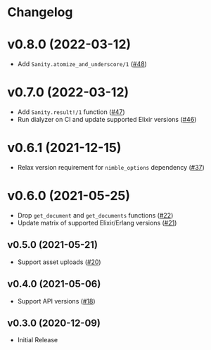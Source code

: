 # Changelog

# v0.8.0 (2022-03-12)

- Add `Sanity.atomize_and_underscore/1` ([#48](https://github.com/balexand/sanity/pull/48))

# v0.7.0 (2022-03-12)

- Add `Sanity.result!/1` function ([#47](https://github.com/balexand/sanity/pull/47))
- Run dialyzer on CI and update supported Elixir versions ([#46](https://github.com/balexand/sanity/pull/46))

# v0.6.1 (2021-12-15)

- Relax version requirement for `nimble_options` dependency ([#37](https://github.com/balexand/sanity/pull/37))

# v0.6.0 (2021-05-25)

- Drop `get_document` and `get_documents` functions ([#22](https://github.com/balexand/sanity/pull/22))
- Update matrix of supported Elixir/Erlang versions ([#21](https://github.com/balexand/sanity/pull/21))

## v0.5.0 (2021-05-21)

- Support asset uploads ([#20](https://github.com/balexand/sanity/pull/20))

## v0.4.0 (2021-05-06)

- Support API versions ([#18](https://github.com/balexand/sanity/pull/18))

## v0.3.0 (2020-12-09)

- Initial Release
